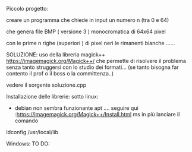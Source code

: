 
Piccolo progetto:



creare un programma 
che chiede in input un numero n  (tra 0 e 64) 


che genera file BMP ( versione 3 ) monocromatica
di 64x64 pixel 

con le prime n righe (superiori ) di pixel neri 
le rimanenti bianche ......



SOLUZIONE:
uso della libreria magick++ https://imagemagick.org/Magick++/
che permette di risolvere il problema senza tanto struggersi con lo studio dei formati...
(se tanto bisogna far contento il prof o il boss o la committenza..)

vedere il sorgente soluzione.cpp


Installazione delle librerie:
sotto linux:
 - debian non sembra funzionante apt .... 
  seguire qui :https://imagemagick.org/Magick++/Install.html
  ms in più lanciare il comando 

ldconfig /usr/local/lib


Windows:
TO DO:
